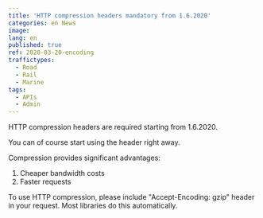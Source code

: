 ```yaml
---
title: 'HTTP compression headers mandatory from 1.6.2020'
categories: en News
image:
lang: en
published: true
ref: 2020-03-20-encoding
traffictypes:
  - Road
  - Rail
  - Marine
tags:
  - APIs
  - Admin
---
```


HTTP compression headers are required starting from 1.6.2020.

You can of course start using the header right away.

Compression provides significant advantages:
1) Cheaper bandwidth costs
2) Faster requests

To use HTTP compression, please include "Accept-Encoding: gzip" header in your request. Most libraries do this automatically.
